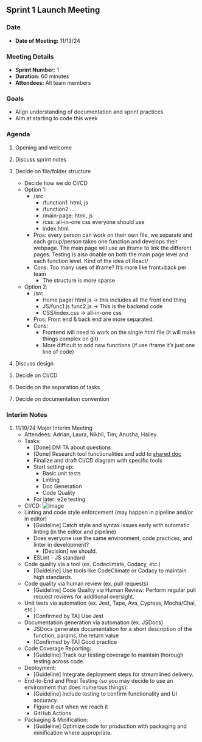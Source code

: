 ## Sprint 1 Launch Meeting

### Date
- **Date of Meeting:** 11/13/24

### Meeting Details
- **Sprint Number:** 1
- **Duration:** 60 minutes
- **Attendees:** All team members
  
### Goals
- Align understanding of documentation and sprint practices
- Aim at starting to code this week

### Agenda
1. Opening and welcome
2. Discuss sprint notes
3. Decide on file/folder structure
   - Decide how we do CI/CD
   - Option 1:
     - /src
       - /function1: html, js
       - /function2 …
       - /main-page: html, js
       - /css: all-in-one css everyone should use
       - index.html
     - Pros: every person can work on their own file, we separate and each group/person takes one function and develops their webpage. The main page will use an iframe to link the different pages. Testing is also doable on both the main page level and each function level. Kind of the idea of React/
     - Cons: Too many uses of iframe? It’s more like front+back per team
       - The structure is more sparse
   - Option 2:
     - /src
       - Home page/ html js -> this includes all the front end thing
       - JS/func1.js func2.js -> This is the backend code
       - CSS/index.css -> all-in-one css
     - Pros: Front end & back end are more separated.
     - Cons:
       - Frontend will need to work on the single html file (it will make things complex on git)
       - More difficult to add new functions (if use iframe it’s just one line of code)



4. Discuss design
5. Decide on CI/CD
6. Decide on the separation of tasks
7. Decide on documentation convention

### Interim Notes
1. 11/10/24 Major Interim Meeting
   - Attendees: Adrian, Laura, Nikhil, Tim, Anusha, Hailey
   - Tasks:
     - [Done] DM TA about questions
     - [Done] Research tool functionalities and add to [shared doc](https://docs.google.com/document/d/1QAZQGwWbdckf3Y2-6m03UvYw9QRADKr_RrGiQrVJWsU/edit?usp=sharing)
     - Finalize and draft CI/CD diagram with specific tools
     - Start setting up:
       - Basic unit tests
       - Linting
       - Doc Generation
       - Code Quality
     - For later: e2e testing 
   - CI/CD:
     ![image](https://github.com/user-attachments/assets/6a3e357b-c14c-4d59-8543-e48c20d099e5)
   - Linting and code style enforcement (may happen in pipeline and/or in editor)
     - [Guideline] Catch style and syntax issues early with automatic linting (in the editor and pipeline)
     - Does everyone use the same environment, code practices, and linter in development?
       - [Decision] we should.
     - ESLint - JS standard
   - Code quality via a tool (ex. Codeclimate, Codacy, etc.)
     - [Guideline] Use tools like CodeClimate or Codacy to maintain high standards.
   - Code quality via human review (ex. pull requests)
     - [Guideline] Code Quality via Human Review: Perform regular pull request reviews for additional oversight.
   - Unit tests via automation (ex. Jest, Tape, Ava, Cypress, Mocha/Chai, etc.)
     - [Confirmed by TA] Use Jest
   - Documentation generation via automation (ex. JSDocs)
     - JSDocs generates documentation for a short description of the function, params, the return value
     - [Confirmed by TA] Good practice
   - Code Coverage Reporting:
     - [Guideline] Track our testing coverage to maintain thorough testing across code.
   - Deployment:
     - [Guideline] Integrate deployment steps for streamlined delivery.
   - End-to-End and Pixel Testing (so you may decide to use an environment that does numerous things):
     - [Guideline] Include testing to confirm functionality and UI accuracy.
     - Figure it out when we reach it
     - GitHub Actions
   - Packaging & Minification:
     - [Guideline] Optimize code for production with packaging and minification where appropriate.

